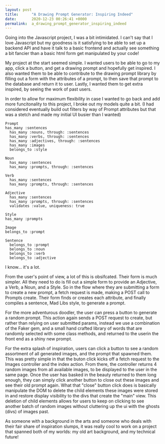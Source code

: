 ```yaml
---
layout: post
title:      "A Drawing Prompt Generator: Inspiring Indeed"
date:       2020-12-23 00:26:41 +0000
permalink:  a_drawing_prompt_generator_inspiring_indeed
---
```



Going into the Javascript project, I was a bit intimidated. I can't say that I love Javascript but my goodness is it satisfying to be able to set up a backend API and have it talk to a basic frontend and actually see something a bit fancier than a basic html form get manipulated by your code!

My project at the start seemed simple. I wanted users to be able to go to my app, click a button, and get a drawing prompt and hopefully get inspired. I also wanted them to be able to contribute to the drawing prompt library by filling out a form with the attributes of a prompt, to then save that prompt to the database and return it to user. Lastly, I wanted them to get extra inspired, by seeing the work of past users. 

In order to allow for maximum flexibility in case I wanted to go back and add more funcitonality to this project, I broke out my models quite a bit. (I had considered eventually build out filters by way of Prompt attributes but that was a stetch and made my initial UI busier than I wanted)

```
Prompt
has_many :sentences
  has_many :nouns, through: :sentences
  has_many :verbs, through: :sentences
  has_many :adjectives, through: :sentences
  has_many :images
  belongs_to :style
```

```
Noun
  has_many :sentences
  has_many :prompts, through: :sentences
```

```
Verb
  has_many :sentences
  has_many :prompts, through: :sentences

```


```
Adjective
  has_many :sentences
  has_many :prompts, through: :sentences
  validates :value, uniqueness: true
```

```
Style
has_many :prompts
```

```
Image
belongs_to :prompt
```

```
Sentence
  belongs_to :prompt
  belongs_to :noun
  belongs_to :verb
  belongs_to :adjective

```

I know... it's a lot. 

From the user's point of view, a lot of this is obsifcated. Their form is much simpler. All they need to do is fill out a simple form to provide an Adjective, a Verb, a Noun, and a Style. So in the flow where they are submitting a form to create a new prompt, a fetch request is made, making a POST call to Prompts create. Their form finds or creates each attribute, and finally compiles a sentence, Mad Libs style, to generate a prompt. 

For the more adventurous doodler, the user can press a button to generate a random prompt. This action again sends a POST request to create, but rather than relying on user submitted params, instead we use a combination of the Faker gem, and a small hand crafted library of words that are randomly selected with some class methods, and returned to the userin the front end as a shiny new prompt. 

For the extra splash of inspiration, users can click a button to see a random assortment of all generated images, and the prompt that spawned them. This was pretty simple in that the buton click kicks off a fetch request to the Images controller and the index action. From there, the controller returns 4 random images from all available images, to be displayed to the user in the same page. Once the user has basked in the beauty returned to them long enough, they can simply click another button to close out these images and see their old prompt again. What that "close" button click does is basically manipulate the DOM to delete the child elements these images were stored in and restore display visibility to the divs that create the "main" view. This deletion of child elements allows for users to keep on clicking to see another batch of random images without cluttering up the ui with the ghosts (divs) of images past.


As someone with a background in the arts and someone who deals with their fair share of inspiration slumps, it was really cool to work on a project that spanned both of my worlds: my old art background, and my technical future!



